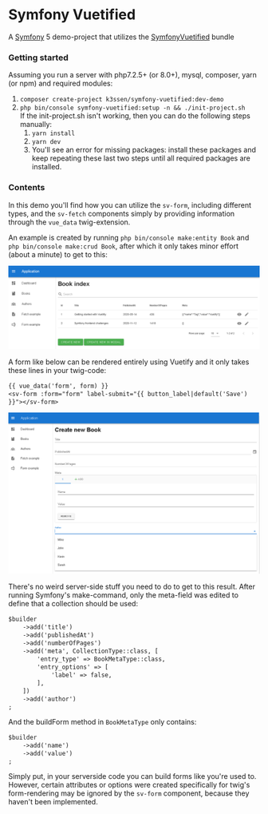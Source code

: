 # Symfony Vuetified

A [Symfony](https://symfony.com/) 5 demo-project that utilizes the
[SymfonyVuetified](https://github.com/k3ssen/SymfonyVuetified/tree/bundle)
bundle

### Getting started

Assuming you run a server with php7.2.5+ (or 8.0+), mysql, composer, yarn (or npm) and required modules:

1. `composer create-project k3ssen/symfony-vuetified:dev-demo`
2. `php bin/console symfony-vuetified:setup -n && ./init-project.sh`  
   If the init-project.sh isn't working, then you can do the following steps manually:
    1. `yarn install`
    2. `yarn dev`
    3. You'll see an error for missing packages: install these packages
       and keep repeating these last two steps until all required packages are installed.

### Contents

In this demo you'll find how you can utilize the `sv-form`, including different types,
and the `sv-fetch` components simply by providing information through the `vue_data` twig-extension.

An example is created by running `php bin/console make:entity Book` and `php bin/console make:crud Book`,
after which it only takes minor effort (about a minute) to get to this:

![Screenshot](https://github.com/k3ssen/SymfonyVuetified/blob/demo/screenshot.png)

A form like below can be rendered entirely using Vuetify and it only takes these lines in your twig-code:
```
{{ vue_data('form', form) }}
<sv-form :form="form" label-submit="{{ button_label|default('Save') }}"></sv-form>
```

![Form Screenshot](https://github.com/k3ssen/SymfonyVuetified/blob/demo/form-screenshot.png)

There's no weird server-side stuff you need to do to get to this result. After
running Symfony's make-command, only the meta-field was edited to define that a collection should be used:
```phpr
$builder
    ->add('title')
    ->add('publishedAt')
    ->add('numberOfPages')
    ->add('meta', CollectionType::class, [
        'entry_type' => BookMetaType::class,
        'entry_options' => [
            'label' => false,
        ],
    ])
    ->add('author')
;
```

And the buildForm method in `BookMetaType` only contains:
```
$builder
    ->add('name')
    ->add('value')
;
```

Simply put, in your serverside code you can build forms like you're used to.
However, certain attributes or options were created specifically for twig's form-rendering
may be ignored by the `sv-form` component, because they haven't been implemented.